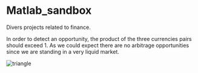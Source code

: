 # Matlab_sandbox
Divers projects related to finance.

In order to detect an opportunity, the product of the three currencies pairs should exceed 1.
As we could expect there are no arbitrage opportunities since we are standing in a very liquid market.

![triangle](https://user-images.githubusercontent.com/36447056/36248592-571c82bc-1238-11e8-83e8-56e0b116b740.jpg)
